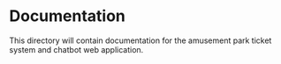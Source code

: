 # Documentation

This directory will contain documentation for the amusement park ticket system and chatbot web application.